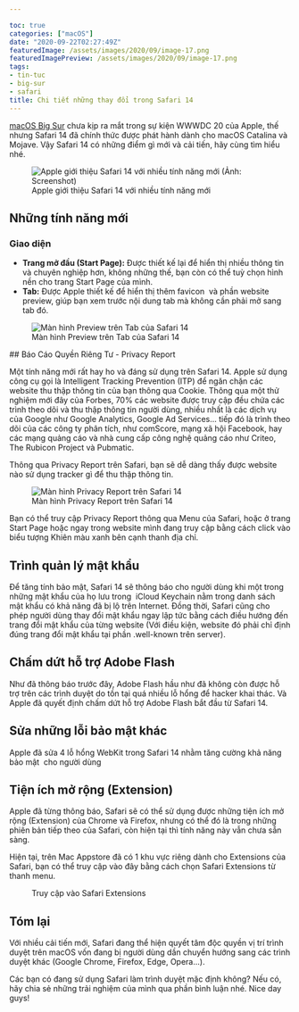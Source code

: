 ```yaml
---

toc: true
categories: ["macOS"]
date: "2020-09-22T02:27:49Z"
featuredImage: /assets/images/2020/09/image-17.png
featuredImagePreview: /assets/images/2020/09/image-17.png
tags:
- tin-tuc
- big-sur
- safari
title: Chi tiết những thay đổi trong Safari 14
---
```


[macOS Big Sur](/tag/big-sur) chưa kịp ra mắt trong sự kiện WWWDC 20 của Apple, thế nhưng Safari 14 đã chính thức được phát hành dành cho macOS Catalina và Mojave. Vậy Safari 14 có những điểm gì mới và cải tiến, hãy cùng tìm hiểu nhé.

<figure class="kg-card kg-image-card kg-card-hascaption"><img src="/assets/images/2020/09/image-17.png" class="kg-image" alt="Apple giới thiệu Safari 14 với nhiều tính năng mới (Ảnh: Screenshot)" srcset="/assets/images/size/w600/2020/09/image-17.png 600w, /assets/images/size/w1000/2020/09/image-17.png 1000w, /assets/images/2020/09/image-17.png 1260w" sizes="(min-width: 720px) 720px"><figcaption class="text-center">Apple giới thiệu Safari 14 với nhiều tính năng mới</figcaption></figure>

## Những tính năng mới

### Giao diện

- **Trang mở đầu (Start Page):** Được thiết kế lại để hiển thị nhiều thông tin và chuyên nghiệp hơn, không những thế, bạn còn có thể tuỳ chọn hình nền cho trang Start Page của mình.
- **Tab:** Được Apple thiết kế để hiển thị thêm favicon &nbsp;và phần website preview, giúp bạn xem trước nội dung tab mà không cần phải mở sang tab đó.
<figure class="kg-card kg-image-card kg-card-hascaption"><img src="/assets/images/2020/09/image-18.png" class="kg-image" alt="Màn hình Preview trên Tab của Safari 14" srcset="/assets/images/size/w600/2020/09/image-18.png 600w, /assets/images/size/w1000/2020/09/image-18.png 1000w, /assets/images/2020/09/image-18.png 1275w" sizes="(min-width: 720px) 720px"><figcaption class="text-center">Màn hình Preview trên Tab của Safari 14</figcaption></figure>
## Báo Cáo Quyền Riêng Tư - Privacy Report

Một tính năng mới rất hay ho và đáng sử dụng trên Safari 14. Apple sử dụng công cụ gọi là Intelligent Tracking Prevention (ITP) để ngăn chặn các website thu thập thông tin của bạn thông qua Cookie. Thông qua một thử nghiệm mới đây của Forbes, 70% các website được truy cập đều chứa các trình theo dõi và thu thập thông tin người dùng, nhiều nhất là các dịch vụ của Google như Google Analytics, Google Ad Services... tiếp đó là trình theo dõi của các công ty phân tích, như comScore, mạng xã hội Facebook, hay các mạng quảng cáo và nhà cung cấp công nghệ quảng cáo như Criteo, The Rubicon Project và Pubmatic.

Thông qua Privacy Report trên Safari, bạn sẽ dễ dàng thấy được website nào sử dụng tracker gì để thu thập thông tin.

<figure class="kg-card kg-image-card kg-card-hascaption"><img src="/assets/images/2020/09/image-20.png" class="kg-image" alt="Màn hình Privacy Report trên Safari 14" srcset="/assets/images/size/w600/2020/09/image-20.png 600w, /assets/images/2020/09/image-20.png 624w"><figcaption class="text-center">Màn hình Privacy Report trên Safari 14</figcaption></figure>

Bạn có thể truy cập Privacy Report thông qua Menu của Safari, hoặc ở trang Start Page hoặc ngay trong website mình đang truy cập bằng cách click vào biểu tượng Khiên màu xanh bên cạnh thanh địa chỉ.

## Trình quản lý mật khẩu

Để tăng tính bảo mật, Safari 14 sẽ thông báo cho người dùng khi một trong những mật khẩu của họ lưu trong &nbsp;iCloud Keychain nằm trong danh sách mật khẩu có khả năng đã bị lộ trên Internet. Đồng thời, Safari cũng cho phép người dùng thay đổi mật khẩu ngay lập tức bằng cách điều hướng đến trang đổi mật khẩu của từng website (Với điều kiện, website đó phải chỉ định đúng trang đổi mật khẩu tại phần .well-known trên server).

## Chấm dứt hỗ trợ Adobe Flash

Như đã thông báo trước đây, Adobe Flash hầu như đã không còn được hỗ trợ trên các trình duyệt do tồn tại quá nhiều lỗ hổng để hacker khai thác. Và Apple đã quyết định chấm dứt hỗ trợ Adobe Flash bắt đầu từ Safari 14.

## Sửa những lỗi bảo mật khác

Apple đã sửa 4 lỗ hổng WebKit trong Safari 14 nhằm tăng cường khả năng bảo mật &nbsp;cho người dùng

## Tiện ích mở rộng (Extension)

Apple đã từng thông báo, Safari sẽ có thể sử dụng được những tiện ích mở rộng (Extension) của Chrome và Firefox, nhưng có thể đó là trong những phiên bản tiếp theo của Safari, còn hiện tại thì tính năng này vẫn chưa sẵn sàng.

Hiện tại, trên Mac Appstore đã có 1 khu vực riêng dành cho Extensions của Safari, bạn có thể truy cập vào đây bằng cách chọn Safari Extensions từ thanh menu.

<figure class="kg-card kg-image-card kg-card-hascaption"><img src="/assets/images/2020/09/image-21.png" class="kg-image" alt><figcaption class="text-center">Truy cập vào Safari Extensions</figcaption></figure>

## Tóm lại

Với nhiều cải tiến mới, Safari đang thể hiện quyết tâm độc quyền vị trí trình duyệt trên macOS vốn đang bị người dùng dần chuyển hướng sang các trình duyệt khác (Google Chrome, Firefox, Edge, Opera...).

Các bạn có đang sử dụng Safari làm trình duyệt mặc định không? Nếu có, hãy chia sẻ những trải nghiệm của mình qua phần bình luận nhé. Nice day guys!

